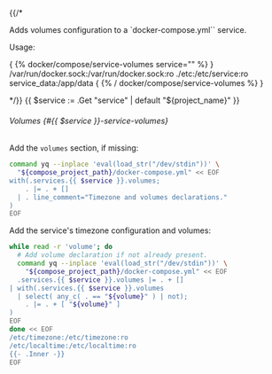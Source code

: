 {{/*

Adds volumes configuration to a `docker-compose.yml`` service.

Usage:

{ {% docker/compose/service-volumes service="<service-name>" %} }
/var/run/docker.sock:/var/run/docker.sock:ro
./etc:/etc/service:ro
service_data:/app/data
{ {% / docker/compose/service-volumes %} }

*/}}
{{ $service := .Get "service" | default "${project_name}" }}

###### Volumes {#{{ $service }}-service-volumes}

Add the `volumes` section, if missing:

```bash
command yq --inplace 'eval(load_str("/dev/stdin"))' \
  "${compose_project_path}/docker-compose.yml" << EOF
with(.services.{{ $service }}.volumes;
    . |= . + []
  | . line_comment="Timezone and volumes declarations."
)
EOF
```

Add the service's timezone configuration and volumes:

```bash
while read -r 'volume'; do
  # Add volume declaration if not already present.
  command yq --inplace 'eval(load_str("/dev/stdin"))' \
    "${compose_project_path}/docker-compose.yml" << EOF
  .services.{{ $service }}.volumes |= . + []
| with(.services.{{ $service }}.volumes
  | select( any_c( . == "${volume}" ) | not);
    . |= . + [ "${volume}" ]
)
EOF
done << EOF
/etc/timezone:/etc/timezone:ro
/etc/localtime:/etc/localtime:ro
{{- .Inner -}}
EOF
```

